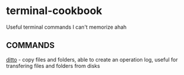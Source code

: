 # terminal-cookbook
Useful terminal commands I can't memorize ahah

## COMMANDS
[ditto](https://ss64.com/osx/ditto.html) - copy files and folders, able to create an operation log, useful for transfering files and folders from disks
